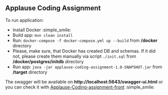 ## ****Applause Coding Assignment**** 

To run application:
* Install Docker :simple_smile:
* Build app: `mvn clean install`
* Run: `docker-compose -f docker-compose.yml up --build` from **/docker** directory
* Please, make sure, that Docker has created DB and schemas. 
If it did not, please create them manually via script `./init.sql` from **/docker/postgres/initdb** directory  
* Run app: `java -jar applause-coding-assignment-1.0-SNAPSHOT.jar` from **/target** directory

The swagger will be available on **http://localhost:5643/swagger-ui.html** or you can check it with [Applause-Coding-assignment-front]() :simple_smile: 

